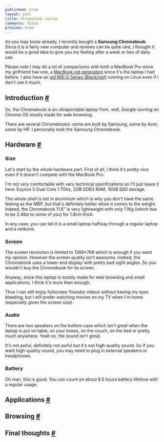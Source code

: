 ```yaml
---
published: true
layout: post
title: Chromebook review
comments: false
preview: true
---
```


<section>
<p>As you may know already, I recently bought a <strong>Samsung Chromebook</strong>. Since it is a fairly new computer and reviews can be quite rare, I thought it would be a good idea to give you my feeling after a week or two of daily use.</p>
<p>Please note I may do a lot of comparisons with both a MacBook Pro since my girlfriend has one, a <a href="http://images.appleinsider.com/mb-081009.jpg">MacBook old generation</a> since it's the laptop I had before. I also have an <a href="http://cdn-static.zdnet.com/i/story/61/18/015531/zdnet-msi-gx740-laptop-computer.jpg">old MSI G Series (Black/red)</a> running on Linux even if I don't use it much.</p>
</section>
<section id="introduction">
<h2>Introduction <a href="#introduction">#</a></h2>
<p>So, the Chromebook is an ultraportable laptop from, well, Google running on Chrome OS mostly made for web browsing.</p>
<p>There are several Chromebooks: some are built by Samsung, some by Acer, some by HP. I personally took the Samsung Chromebook.</p>
</section>
<section id="hardware">
<h2>Hardware <a href="#hardware">#</a></h2>
<h3>Size</h3>
<p>Let's start by the whole hardware part. First of all, I think it's pretty nice even if it doesn't compete with the MacBook Pro.</p>
<p>I'm not very comfortable with very technical specifications so I'll just leave it here: Exynos 5 Dual Core 1.7Ghz, 2GB DDR3 RAM, 16GB SSD storage.</p>
<p>The whole shell is not in aluminium which is why you don't have the same feeling as the MBP, but that's definitely better when it comes to the weight. Indeed, the Chromebook 11.6" is very lightweight with only 1.1Kg (which has to be 2.4lbs to some of you) for 1.8cm thick.</p>
<p>In any case, you can tell it is a small laptop halfway through a regular laptop and a netbook.</p>
<h3>Screen</h3>
<p>The screen resolution is limited to 1366*768 which is enough if you want my opinion. However the screen quality isn't awesome. Indeed, the Chromebook uses a lower-end display with pretty bad sight angles. So you wouldn't buy the Chromebook for its screen.</p>
<p>Anyway, since this laptop is mostly made for web browsing and small applications, I think it's more than enough.</p>
<p>Thus I can still enjoy fullscreen Youtube videos without having my eyes bleeding, but I still prefer watching movies on my TV when I'm home (especially given the screen size).</p>
<h3>Audio</h3>
<p>There are two speakers on the bottom case which isn't great when the laptop is put on table, on your knees, on the couch, on the bed or pretty much anywhere. Yeah so, the sound isn't great.</p>
<p>It's not awful, definitely not awful but it's not high-quality sound. So if you want high-quality sound, you may need to plug in external speakers or headphones.</p>
<h3>Battery</h3>
<p>Oh man, this is good. You can count on about 6.5 hours battery lifetime with a regular usage.
</section>
<section id="applications">
<h2>Applications <a href="#applications">#</a></h2>
</section>
<section id="browsing">
<h2>Browsing <a href="#browsing">#</a></h2>
</section>
<section id="final-thoughts">
<h2>Final thoughts <a href="#final-thoughts">#</a></h2>
</section>
